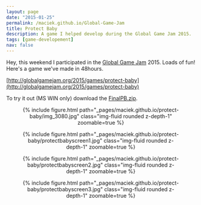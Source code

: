 ```yaml
---
layout: page
date: "2015-01-25"
permalink: /maciek.github.io/Global-Game-Jam
title: Protect Baby
description: A game I helped develop during the Global Game Jam 2015.
tags: [game-developement]
nav: false
---
```


Hey, this weekend I participated in the [Global Game Jam](https://globalgamejam.org/) 2015. Loads of fun! Here's a game we've made in 48hours.

[http://globalgamejam.org/2015/games/protect-baby](http://globalgamejam.org/2015/games/protect-baby)

To try it out (MS WIN only) download the [FinalPB.zip](https://ggj.s3.amazonaws.com/games/2015/01/25/1657/FinalPB.zip).

<center>
<figure>
<div class="row mt-3">
    <div class="col-sm mt-3 mt-md-0">
        {% include figure.html path="_pages/maciek.github.io/protect-baby/img_3080.jpg" class="img-fluid rounded z-depth-1" zoomable=true %}
    </div>
</div>
</figure>

<figure>
<div class="row mt-3">
    <div class="col-sm mt-3 mt-md-0">
        {% include figure.html path="_pages/maciek.github.io/protect-baby/protectbabyscreen1.jpg" class="img-fluid rounded z-depth-1" zoomable=true %}
    </div>
</div>    
</figure>

<figure>
<div class="row mt-3">
    <div class="col-sm mt-3 mt-md-0">
        {% include figure.html path="_pages/maciek.github.io/protect-baby/protectbabyscreen2.jpg" class="img-fluid rounded z-depth-1" zoomable=true %}
    </div>
</div>    
</figure>

<figure>
<div class="row mt-3">
    <div class="col-sm mt-3 mt-md-0">
        {% include figure.html path="_pages/maciek.github.io/protect-baby/protectbabyscreen3.jpg" class="img-fluid rounded z-depth-1" zoomable=true %}
    </div>
</div>    
</figure>
</center>